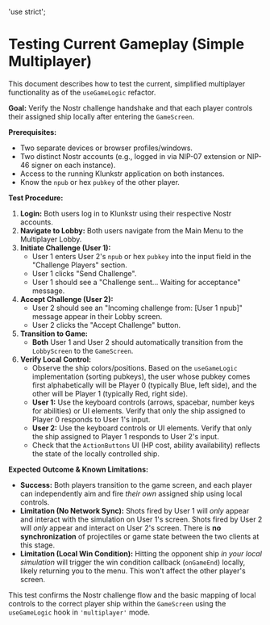 'use strict';
# Testing Current Gameplay (Simple Multiplayer)

This document describes how to test the current, simplified multiplayer functionality as of the `useGameLogic` refactor.

**Goal:** Verify the Nostr challenge handshake and that each player controls their assigned ship locally after entering the `GameScreen`.

**Prerequisites:**

*   Two separate devices or browser profiles/windows.
*   Two distinct Nostr accounts (e.g., logged in via NIP-07 extension or NIP-46 signer on each instance).
*   Access to the running Klunkstr application on both instances.
*   Know the `npub` or hex `pubkey` of the other player.

**Test Procedure:**

1.  **Login:** Both users log in to Klunkstr using their respective Nostr accounts.
2.  **Navigate to Lobby:** Both users navigate from the Main Menu to the Multiplayer Lobby.
3.  **Initiate Challenge (User 1):**
    *   User 1 enters User 2's `npub` or hex `pubkey` into the input field in the "Challenge Players" section.
    *   User 1 clicks "Send Challenge".
    *   User 1 should see a "Challenge sent... Waiting for acceptance" message.
4.  **Accept Challenge (User 2):**
    *   User 2 should see an "Incoming challenge from: [User 1 npub]" message appear in their Lobby screen.
    *   User 2 clicks the "Accept Challenge" button.
5.  **Transition to Game:**
    *   **Both** User 1 and User 2 should automatically transition from the `LobbyScreen` to the `GameScreen`.
6.  **Verify Local Control:**
    *   Observe the ship colors/positions. Based on the `useGameLogic` implementation (sorting pubkeys), the user whose pubkey comes first alphabetically will be Player 0 (typically Blue, left side), and the other will be Player 1 (typically Red, right side).
    *   **User 1:** Use the keyboard controls (arrows, spacebar, number keys for abilities) or UI elements. Verify that only the ship assigned to Player 0 responds to User 1's input.
    *   **User 2:** Use the keyboard controls or UI elements. Verify that only the ship assigned to Player 1 responds to User 2's input.
    *   Check that the `ActionButtons` UI (HP cost, ability availability) reflects the state of the locally controlled ship.

**Expected Outcome & Known Limitations:**

*   **Success:** Both players transition to the game screen, and each player can independently aim and fire *their own* assigned ship using local controls.
*   **Limitation (No Network Sync):** Shots fired by User 1 will *only* appear and interact with the simulation on User 1's screen. Shots fired by User 2 will *only* appear and interact on User 2's screen. There is **no synchronization** of projectiles or game state between the two clients at this stage.
*   **Limitation (Local Win Condition):** Hitting the opponent ship *in your local simulation* will trigger the win condition callback (`onGameEnd`) locally, likely returning you to the menu. This won't affect the other player's screen.

This test confirms the Nostr challenge flow and the basic mapping of local controls to the correct player ship within the `GameScreen` using the `useGameLogic` hook in `'multiplayer'` mode.
